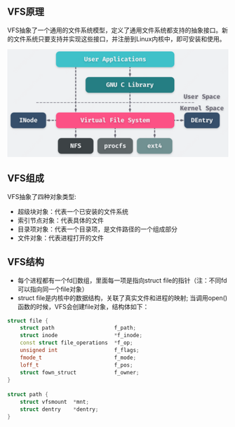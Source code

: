 ## VFS原理
VFS抽象了一个通用的文件系统模型，定义了通用文件系统都支持的抽象接口。新的文件系统只要支持并实现这些接口，并注册到Linux内核中，即可安装和使用。

<img src="images/vfs_arc.png" width="600px" />

## VFS组成
VFS抽象了四种对象类型:
- 超级块对象：代表一个已安装的文件系统
- 索引节点对象：代表具体的文件
- 目录项对象：代表一个目录项，是文件路径的一个组成部分
- 文件对象：代表进程打开的文件

## VFS结构
- 每个进程都有一个fd[]数组，里面每一项是指向struct file的指针（注：不同fd可以指向同一个file对象）
- struct file是内核中的数据结构，关联了真实文件和进程的映射; 当调用open()函数的时候，VFS会创建file对象，结构体如下：
```C++
struct file {
    struct path                   f_path;
    struct inode                  *f_inode;
    const struct file_operations  *f_op;
    unsigned int                  f_flags;
    fmode_t                       f_mode;
    loff_t                        f_pos;
    struct fown_struct            f_owner;
}

struct path {
    struct vfsmount  *mnt;
    struct dentry    *dentry;
}
```

